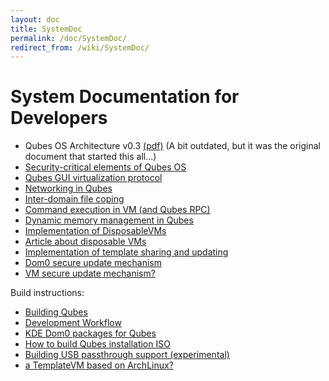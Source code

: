 ```yaml
---
layout: doc
title: SystemDoc
permalink: /doc/SystemDoc/
redirect_from: /wiki/SystemDoc/
---
```


System Documentation for Developers
===================================

-   Qubes OS Architecture v0.3 [(pdf)](http://files.qubes-os.org/files/doc/arch-spec-0.3.pdf) (A bit outdated, but it was the original document that started this all...)
-   [Security-critical elements of Qubes OS](/doc/SecurityCriticalCode)
-   [Qubes GUI virtualization protocol](/doc/GUIdocs)
-   [Networking in Qubes](/doc/QubesNet)
-   [Inter-domain file coping](/doc/Qfilecopy)
-   [Command execution in VM (and Qubes RPC)](/doc/Qrexec)
-   [Dynamic memory management in Qubes](/doc/Qmemman)
-   [Implementation of DisposableVMs](/doc/DVMimpl)
-   [Article about disposable VMs](http://theinvisiblethings.blogspot.com/2010/06/disposable-vms.html)
-   [Implementation of template sharing and updating](/doc/TemplateImplementation)
-   [Dom0 secure update mechanism](/doc/Dom0SecureUpdates)
-   [VM secure update mechanism?](/doc/VMSecureUpdates)

Build instructions:

-   [Building Qubes](/doc/QubesBuilder)
-   [Development Workflow](/doc/DevelopmentWorkflow)
-   [KDE Dom0 packages for Qubes](/doc/KdeDom0)
-   [How to build Qubes installation ISO](/doc/InstallationIsoBuilding)
-   [Building USB passthrough support (experimental)](/doc/USBVM)
-   [a TemplateVM based on ArchLinux?](/doc/Building)

